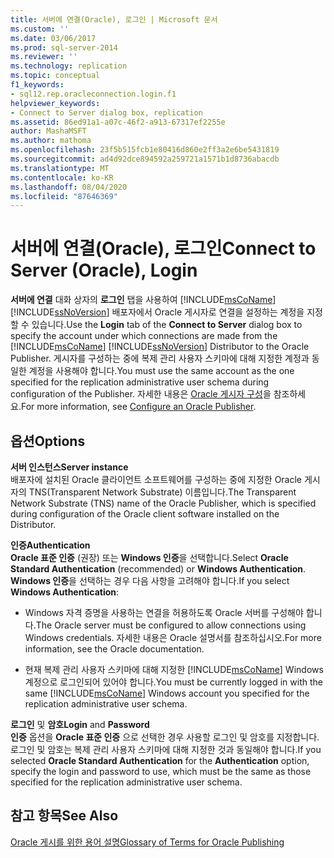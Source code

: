 ```yaml
---
title: 서버에 연결(Oracle), 로그인 | Microsoft 문서
ms.custom: ''
ms.date: 03/06/2017
ms.prod: sql-server-2014
ms.reviewer: ''
ms.technology: replication
ms.topic: conceptual
f1_keywords:
- sql12.rep.oracleconnection.login.f1
helpviewer_keywords:
- Connect to Server dialog box, replication
ms.assetid: 86ed91a1-a07c-46f2-a913-67317ef2255e
author: MashaMSFT
ms.author: mathoma
ms.openlocfilehash: 23f5b515fcb1e80416d860e2ff3a2e6be5431819
ms.sourcegitcommit: ad4d92dce894592a259721a1571b1d8736abacdb
ms.translationtype: MT
ms.contentlocale: ko-KR
ms.lasthandoff: 08/04/2020
ms.locfileid: "87646369"
---
```

# <a name="connect-to-server-oracle-login"></a><span data-ttu-id="e258a-102">서버에 연결(Oracle), 로그인</span><span class="sxs-lookup"><span data-stu-id="e258a-102">Connect to Server (Oracle), Login</span></span>
  <span data-ttu-id="e258a-103">**서버에 연결** 대화 상자의 **로그인** 탭을 사용하여 [!INCLUDE[msCoName](../../includes/msconame-md.md)] [!INCLUDE[ssNoVersion](../../includes/ssnoversion-md.md)] 배포자에서 Oracle 게시자로 연결을 설정하는 계정을 지정할 수 있습니다.</span><span class="sxs-lookup"><span data-stu-id="e258a-103">Use the **Login** tab of the **Connect to Server** dialog box to specify the account under which connections are made from the [!INCLUDE[msCoName](../../includes/msconame-md.md)] [!INCLUDE[ssNoVersion](../../includes/ssnoversion-md.md)] Distributor to the Oracle Publisher.</span></span> <span data-ttu-id="e258a-104">게시자를 구성하는 중에 복제 관리 사용자 스키마에 대해 지정한 계정과 동일한 계정을 사용해야 합니다.</span><span class="sxs-lookup"><span data-stu-id="e258a-104">You must use the same account as the one specified for the replication administrative user schema during configuration of the Publisher.</span></span> <span data-ttu-id="e258a-105">자세한 내용은 [Oracle 게시자 구성](non-sql/configure-an-oracle-publisher.md)을 참조하세요.</span><span class="sxs-lookup"><span data-stu-id="e258a-105">For more information, see [Configure an Oracle Publisher](non-sql/configure-an-oracle-publisher.md).</span></span>  
  
## <a name="options"></a><span data-ttu-id="e258a-106">옵션</span><span class="sxs-lookup"><span data-stu-id="e258a-106">Options</span></span>  
 <span data-ttu-id="e258a-107">**서버 인스턴스**</span><span class="sxs-lookup"><span data-stu-id="e258a-107">**Server instance**</span></span>  
 <span data-ttu-id="e258a-108">배포자에 설치된 Oracle 클라이언트 소프트웨어를 구성하는 중에 지정한 Oracle 게시자의 TNS(Transparent Network Substrate) 이름입니다.</span><span class="sxs-lookup"><span data-stu-id="e258a-108">The Transparent Network Substrate (TNS) name of the Oracle Publisher, which is specified during configuration of the Oracle client software installed on the Distributor.</span></span>  
  
 <span data-ttu-id="e258a-109">**인증**</span><span class="sxs-lookup"><span data-stu-id="e258a-109">**Authentication**</span></span>  
 <span data-ttu-id="e258a-110">**Oracle 표준 인증** (권장) 또는 **Windows 인증**을 선택합니다.</span><span class="sxs-lookup"><span data-stu-id="e258a-110">Select **Oracle Standard Authentication** (recommended) or **Windows Authentication**.</span></span> <span data-ttu-id="e258a-111">**Windows 인증**을 선택하는 경우 다음 사항을 고려해야 합니다.</span><span class="sxs-lookup"><span data-stu-id="e258a-111">If you select **Windows Authentication**:</span></span>  
  
-   <span data-ttu-id="e258a-112">Windows 자격 증명을 사용하는 연결을 허용하도록 Oracle 서버를 구성해야 합니다.</span><span class="sxs-lookup"><span data-stu-id="e258a-112">The Oracle server must be configured to allow connections using Windows credentials.</span></span> <span data-ttu-id="e258a-113">자세한 내용은 Oracle 설명서를 참조하십시오.</span><span class="sxs-lookup"><span data-stu-id="e258a-113">For more information, see the Oracle documentation.</span></span>  
  
-   <span data-ttu-id="e258a-114">현재 복제 관리 사용자 스키마에 대해 지정한 [!INCLUDE[msCoName](../../includes/msconame-md.md)] Windows 계정으로 로그인되어 있어야 합니다.</span><span class="sxs-lookup"><span data-stu-id="e258a-114">You must be currently logged in with the same [!INCLUDE[msCoName](../../includes/msconame-md.md)] Windows account you specified for the replication administrative user schema.</span></span>  
  
 <span data-ttu-id="e258a-115">**로그인** 및 **암호**</span><span class="sxs-lookup"><span data-stu-id="e258a-115">**Login** and **Password**</span></span>  
 <span data-ttu-id="e258a-116">**인증** 옵션을 **Oracle 표준 인증** 으로 선택한 경우 사용할 로그인 및 암호를 지정합니다. 로그인 및 암호는 복제 관리 사용자 스키마에 대해 지정한 것과 동일해야 합니다.</span><span class="sxs-lookup"><span data-stu-id="e258a-116">If you selected **Oracle Standard Authentication** for the **Authentication** option, specify the login and password to use, which must be the same as those specified for the replication administrative user schema.</span></span>  
  
## <a name="see-also"></a><span data-ttu-id="e258a-117">참고 항목</span><span class="sxs-lookup"><span data-stu-id="e258a-117">See Also</span></span>  
 [<span data-ttu-id="e258a-118">Oracle 게시를 위한 용어 설명</span><span class="sxs-lookup"><span data-stu-id="e258a-118">Glossary of Terms for Oracle Publishing</span></span>](non-sql/glossary-of-terms-for-oracle-publishing.md)  
  
  
